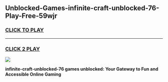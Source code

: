 
## Unblocked-Games-infinite-craft-unblocked-76-Play-Free-59wjr
<h3>
<a href="https://premium76.site?title=infinite-craft-unblocked-76&ref=20M">CLICK TO PLAY</a></h3>
<hr>

<h3>
<a href="https://premium76.site?title=infinite-craft-unblocked-76&ref=20M">CLICK 2 PLAY</a>
  
</h3>

<a href="https://premium76.site?title=infinite-craft-unblocked-76&ref=19M"><img src="https://clearcache.store/games.png"></a>


**infinite-craft-unblocked-76 games unblocked: Your Gateway to Fun and Accessible Online Gaming**

